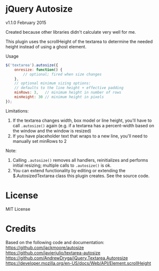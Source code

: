 jQuery Autosize
=

v1.1.0 February 2015

Created because other libraries didn't calculate very well for me.

This plugin uses the scrollHeight of the textarea to determine the needed height instead of using a ghost element.

Usage
```javascript
$('textarea').autosize({
	onresize: function() {
		// optional; fired when size changes
	},
	// optional minimum sizing options:
	// defaults to the line height + effective padding
	minRows: 3,   // minimum height in number of rows
	minHeight: 30 // minimum height in pixels
});
```

Limitations:
1. If the textarea changes width, box model or line height, you'll have to call `.autosize()` again (e.g. if a textarea has a percent-width based on the window and the window is resized)
2. If you have placeholder text that wraps to a new line, you'll need to manually set minRows to 2

Note:
1. Calling `.autosize()` removes all handlers, reinitializes and performs initial resizing; multiple calls to `.autosize()` is ok.
2. You can extend functionality by editing or extending the $.AutosizedTextarea class this plugin creates. See the source code.

License
==
MIT License

Credits
==

Based on the following code and documentation:
https://github.com/jackmoore/autosize
https://github.com/javierjulio/textarea-autosize
https://github.com/AndrewDryga/jQuery.Textarea.Autoresize
https://developer.mozilla.org/en-US/docs/Web/API/Element.scrollHeight